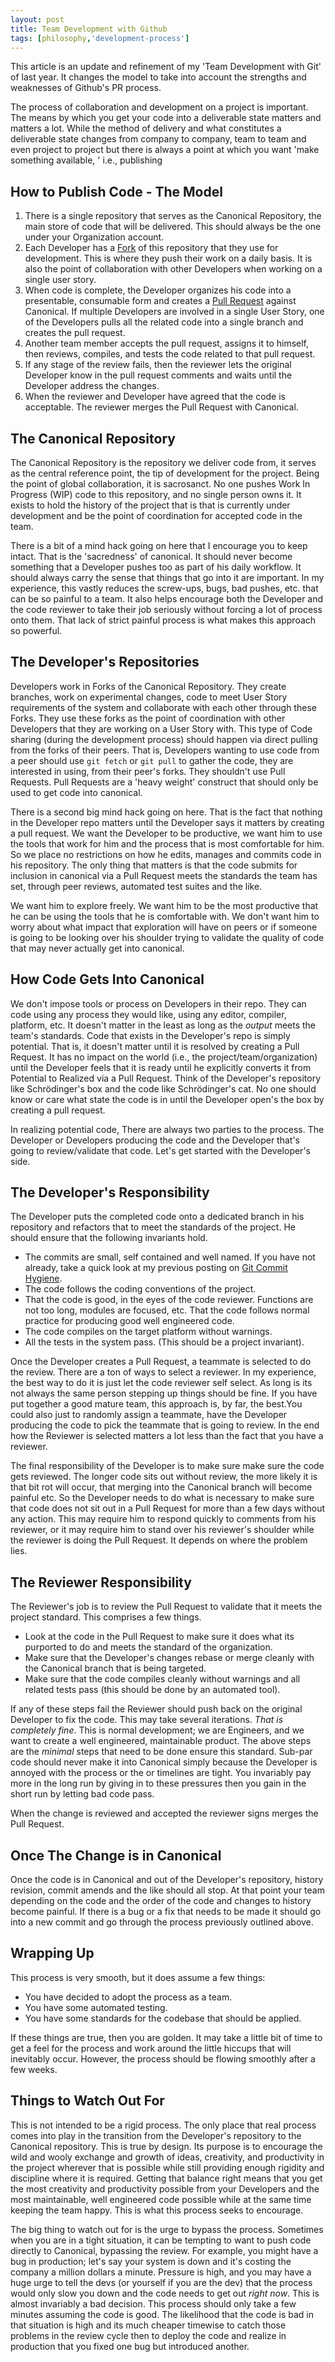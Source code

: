 ```yaml
---
layout: post
title: Team Development with Github
tags: [philosophy,'development-process']
---
```


This article is an update and refinement of my 'Team Development with
Git' of last year. It changes the model to take into account the
strengths and weaknesses of Github's PR process.

The process of collaboration and development on a project is
important. The means by which you get your code into a deliverable
state matters and matters a lot. While the method of delivery and what
constitutes a deliverable state changes from company to company, team
to team and even project to project but there is always a point at
which you want 'make something available, ' i.e., publishing

How to Publish Code - The Model
-------------------------------

1. There is a single repository that serves as the Canonical
   Repository, the main store of code that will be delivered. This
   should always be the one under your Organization account.
2. Each Developer has a
   [Fork](https://help.github.com/articles/fork-a-repo) of this
   repository that they use for development. This is where they push
   their work on a daily basis. It is also the point of collaboration
   with other Developers when working on a single user story.
3. When code is complete, the Developer organizes his code into a
   presentable, consumable form and creates a
   [Pull Request](https://help.github.com/articles/using-pull-requests)
   against Canonical. If multiple Developers are involved in
   a single User Story, one of the Developers pulls all the related
   code into a single branch and creates the pull request.
4. Another team member accepts the pull request, assigns it to
   himself, then reviews, compiles, and tests the code related to that
   pull request.
5. If any stage of the review fails, then the reviewer lets the
   original Developer know in the pull request comments and waits
   until the Developer address the changes.
6. When the reviewer and Developer have agreed that the code is
   acceptable. The reviewer merges the Pull Request with
   Canonical.

The Canonical Repository
------------------------

The Canonical Repository is the repository we deliver code from, it
serves as the central reference point, the tip of development for the
project. Being the point of global collaboration, it is sacrosanct. No
one pushes Work In Progress (WIP) code to this repository, and no
single person owns it. It exists to hold the history of the project
that is that is currently under development and be the point of
coordination for accepted code in the team.

There is a bit of a mind hack going on here that I encourage you to keep
intact. That is the 'sacredness' of canonical. It should never become
something that a Developer pushes too as part of his daily
workflow. It should always carry the sense that things that go into it
are important. In my experience, this vastly reduces the screw-ups,
bugs, bad pushes, etc. that can be so painful to a team. It also helps
encourage both the Developer and the code reviewer to take their job
seriously without forcing a lot of process onto them. That lack of
strict painful process is what makes this approach so powerful.

The Developer's Repositories
---------------------------

Developers work in Forks of the Canonical Repository. They create
branches, work on experimental changes, code to meet User Story
requirements of the system and collaborate with each other through
these Forks. They use these forks as the point of coordination with
other Developers that they are working on a User Story with. This type
of Code sharing (during the development process) should happen via
direct pulling from the forks of their peers. That is, Developers
wanting to use code from a peer should use `git fetch` or `git pull`
to gather the code, they are interested in using, from their peer's
forks. They shouldn't use Pull Requests. Pull Requests are a 'heavy
weight' construct that should only be used to get code into
canonical.

There is a second big mind hack going on here. That is the fact that
nothing in the Developer repo matters until the Developer says it
matters by creating a pull request. We want the Developer to be
productive, we want him to use the tools that work for him and the
process that is most comfortable for him. So we place no restrictions
on how he edits, manages and commits code in his repository. The only
thing that matters is that the code submits for inclusion in canonical
via a Pull Request meets the standards the team has set, through peer
reviews, automated test suites and the like.

We want him to explore freely. We want him to be the most productive
that he can be using the tools that he is comfortable with. We don't
want him to worry about what impact that exploration will have on
peers or if someone is going to be looking over his shoulder trying to
validate the quality of code that may never actually get into
canonical.

How Code Gets Into Canonical
----------------------------

We don't impose tools or process on Developers in their repo. They
can code using any process they would like, using any editor,
compiler, platform, etc. It doesn't matter in the least as long as the
*output* meets the team's standards. Code that exists in the
Developer's repo is simply potential. That is, it doesn't matter until
it is resolved by creating a Pull Request. It has no impact on the
world (i.e., the project/team/organization) until the Developer feels
that it is ready until he explicitly converts it from Potential to
Realized via a Pull Request. Think of the Developer's repository like
Schrödinger's box and the code like Schrödinger's cat. No one should
know or care what state the code is in until the Developer open's the
box by creating a pull request.

In realizing potential code, There are always two parties to the
process. The Developer or Developers producing the code and the
Developer that's going to review/validate that code. Let's get started
with the Developer's side.

The Developer's Responsibility
------------------------------

The Developer puts the completed code onto a dedicated branch in his
repository and refactors that to meet the standards of the project. He
should ensure that the following invariants hold.

* The commits are small, self contained and well named. If you have
  not already, take a quick look at my previous posting on
  [Git Commit Hygiene](http://blog.ericbmerritt.com/2011/09/21/commit-hygiene-and-git.html).
* The code follows the coding conventions of the project.
* That the code is good, in the eyes of the code reviewer. Functions
  are not too long, modules are focused, etc. That the code
  follows normal practice for producing good well engineered code.
* The code compiles on the target platform without warnings.
* All the tests in the system pass. (This should be a project
  invariant).

Once the Developer creates a Pull Request, a teammate is selected to
do the review. There are a ton of ways to select a reviewer. In my
experience, the best way to do it is just let the code reviewer self
select. As long is its not always the same person stepping up things
should be fine. If you have put together a good mature team, this
approach is, by far, the best.You could also just to randomly assign a
teammate, have the Developer producing the code to pick the teammate
that is going to review. In the end how the Reviewer is selected
matters a lot less than the fact that you have a reviewer.

The final responsibility of the Developer is to make sure make sure
the code gets reviewed. The longer code sits out without review, the
more likely it is that bit rot will occur, that merging into the
Canonical branch will become painful etc. So the Developer needs to do
what is necessary to make sure that code does not sit out in a Pull
Request for more than a few days without any action. This may require
him to respond quickly to comments from his reviewer, or it may require
him to stand over his reviewer's shoulder while the reviewer is
doing the Pull Request. It depends on where the problem lies.

The Reviewer Responsibility
---------------------------

The Reviewer's job is to review the Pull Request to validate that it meets
the project standard. This comprises a few things.

* Look at the code in the Pull Request to make sure it does what its
  purported to do and meets the standard of the organization.
* Make sure that the Developer's changes rebase or merge cleanly with
  the Canonical branch that is being targeted.
* Make sure that the code compiles cleanly without warnings and all
  related tests pass (this should be done by an automated
  tool).

If any of these steps fail the Reviewer should push back on the
original Developer to fix the code. This may take several
iterations. *That is completely fine*. This is normal development; we
are Engineers, and we want to create a well engineered, maintainable
product. The above steps are the *minimal* steps that need to be done
ensure this standard. Sub-par code should never make it into Canonical
simply because the Developer is annoyed with the process or the or
timelines are tight. You invariably pay more in the long run by giving
in to these pressures then you gain in the short run by letting bad
code pass.

When the change is reviewed and accepted the reviewer signs merges the
Pull Request.

Once The Change is in Canonical
-------------------------------

Once the code is in Canonical and out of the Developer's repository,
history revision, commit amends and the like should all stop. At that
point your team depending on the code and the order of the code and
changes to history become painful. If there is a bug or a fix that
needs to be made it should go into a new commit and go through the
process previously outlined above.

Wrapping Up
-----------

This process is very smooth, but it does assume a few things:

* You have decided to adopt the process as a team.
* You have some automated testing.
* You have some standards for the codebase that should be applied.

If these things are true, then you are golden. It may take a little bit
of time to get a feel for the process and work around the little
hiccups that will inevitably occur. However, the process should be
flowing smoothly after a few weeks.

Things to Watch Out For
-----------------------

This is not intended to be a rigid process. The only place that real
process comes into play in the transition from the
Developer's repository to the Canonical repository. This is true by
design. Its purpose is to encourage the wild and wooly exchange and
growth of ideas, creativity, and productivity in the project wherever
that is possible while still providing enough rigidity and
discipline where it is required. Getting that balance right means that
you get the most creativity and productivity possible from your
Developers and the most maintainable, well engineered code possible
while at the same time keeping the team happy. This is what this process
seeks to encourage.

The big thing to watch out for is the urge to bypass the
process. Sometimes when you are in a tight situation, it can be
tempting to want to push code directly to Canonical, bypassing the
review. For example, you might have a bug in production; let's say your
system is down and it's costing the company a million dollars a
minute. Pressure is high, and you may have a huge urge to tell the devs
(or yourself if you are the dev) that the process would only slow you
down and the code needs to get out *right now*. This is almost
invariably a bad decision. This process should only take a few minutes
assuming the code is good. The likelihood that the code is bad in that
situation is high and its much cheaper timewise to catch those
problems in the review cycle then to deploy the code and realize in
production that you fixed one bug but introduced another.